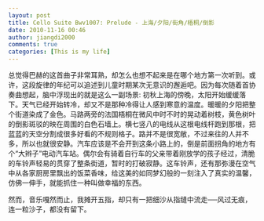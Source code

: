 ```yaml
---
layout: post
title: Cello Suite Bwv1007: Prelude - 上海/夕阳/街角/梧桐/倒影
date: 2010-11-16 00:46
author: jiangdi2000
comments: true
categories: [This is my life]
---
```

总觉得巴赫的这首曲子非常耳熟，却怎么也想不起来是在哪个地方第一次听到。或许，这段旋律的年纪可以追述到儿童时期某次无意识的邂逅吧。因为每次随着首协奏曲想起，脑中浮现出的就是这么一副场景: 初秋上海的傍晚，太阳开始缓缓落下。天气已经开始转冷，却又不是那种冷得让人感到寒意的温度。暖暖的夕阳把整个街道染成了金色。马路两旁的法国梧桐在微风中时不时的晃动着树枝，黄色树叶的倒影斑驳的映在周围的白色石墙上。横七竖八的电线从这根电线杆跑到那根，把蓝蓝的天空分割成很多好看的不规则格子。路并不是很宽敞，不过来往的人并不多，所以也就很安静。汽车应该是不会开到这条小路上的，倒是前面拐角的地方有个“大辫子”电动汽车站。偶尔会有骑着自行车的父亲带着刚放学的孩子经过，清脆的车铃声轻易的贯穿了整条街道，暂时的打破寂静。这车铃声，还有那弥漫在空气中从各家厨房里飘出的饭菜香味，给这美的如同梦幻般的一刻注入了真实的温馨，仿佛一伸手，就能抓住一种叫做幸福的东西。

然而，音乐嘎然而止，我摊开五指，却只有一把细沙从指缝中流走──风过无痕，连一粒沙子，都没有留下。
